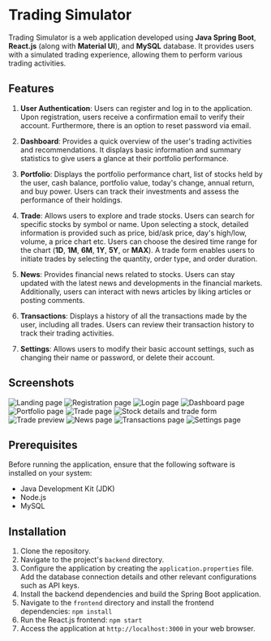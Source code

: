 # Trading Simulator

Trading Simulator is a web application developed using **Java Spring Boot**, **React.js** (along with **Material UI**), and **MySQL** database. It provides users with a simulated trading experience, allowing them to perform various trading activities.

## Features

1. **User Authentication**: Users can register and log in to the application. Upon registration, users receive a confirmation email to verify their account. Furthermore, there is an option to reset password via email.

2. **Dashboard**: Provides a quick overview of the user's trading activities and recommendations. It displays basic information and summary statistics to give users a glance at their portfolio performance.

3. **Portfolio**: Displays the portfolio performance chart, list of stocks held by the user, cash balance, portfolio value, today's change, annual return, and buy power. Users can track their investments and assess the performance of their holdings.

4. **Trade**: Allows users to explore and trade stocks. Users can search for specific stocks by symbol or name. Upon selecting a stock, detailed information is provided such as price, bid/ask price, day's high/low, volume, a price chart etc. Users can choose the desired time range for the chart (**1D**, **1M**, **6M**, **1Y**, **5Y**, or **MAX**). A trade form enables users to initiate trades by selecting the quantity, order type, and order duration.

5. **News**: Provides financial news related to stocks. Users can stay updated with the latest news and developments in the financial markets. Additionally, users can interact with news articles by liking articles or posting comments.

6. **Transactions**: Displays a history of all the transactions made by the user, including all trades. Users can review their transaction history to track their trading activities.

7. **Settings**: Allows users to modify their basic account settings, such as changing their name or password, or delete their account.

## Screenshots

![Landing page](/frontend/screenshots/landing-page.png)
![Registration page](/frontend/screenshots/register.png)
![Login page](/frontend/screenshots/login.png)
![Dashboard page](/frontend/screenshots/dashboard.png)
![Portfolio page](/frontend/screenshots/portfolio.png)
![Trade page](/frontend/screenshots/trade.png)
![Stock details and trade form](/frontend/screenshots/trade-form.png)
![Trade preview](/frontend/screenshots/trade-confirm.png)
![News page](/frontend/screenshots/news.png)
![Transactions page](/frontend/screenshots/transactions.png)
![Settings page](/frontend/screenshots/settings.png)

## Prerequisites

Before running the application, ensure that the following software is installed on your system:

- Java Development Kit (JDK)
- Node.js
- MySQL

## Installation

1. Clone the repository.
2. Navigate to the project's `backend` directory.
3. Configure the application by creating the `application.properties` file. Add the database connection details and other relevant configurations such as API keys.
4. Install the backend dependencies and build the Spring Boot application.
5. Navigate to the `frontend` directory and install the frontend dependencies: `npm install`
6. Run the React.js frontend: `npm start`
7. Access the application at `http://localhost:3000` in your web browser.
